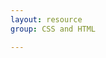 ```yaml
---
layout: resource
group: CSS and HTML

---
```

<!-- General resources go here -->

<!-- ### Core -->

<!-- ### Intermediate -->

<!-- ### Advanced -->

<!-- ### Jedi -->
